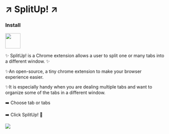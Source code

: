 # ↗️ SplitUp! ↗️
### Install
<a href="https://chrome.google.com/webstore/detail/splitup/bhoodecbejheonelhikcfahgpgahffmf"><img src="https://raw.githubusercontent.com/alrra/browser-logos/master/src/chrome/chrome_128x128.png" width="48" /></a>

✨ SplitUp! is a Chrome extension allows a user to split one or many tabs into a different window. ✨

✨An open-source, a tiny chrome extension to make your browser experience easier.

✨It is especially handy when you are dealing multiple tabs and want to organize some of the tabs in a different window.

➡️ Choose tab or tabs

➡️ Click SplitUp! 🌟

![](https://lh3.googleusercontent.com/ru8B7Laqk767sqBULWnU5fZ6lS0evV7plNb1qIeeinUKxR6l4XaAvLt795TTQf48_hfNknpT=w640-h400-e365)

